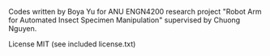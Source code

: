 Codes written by Boya Yu for ANU ENGN4200 research project "Robot Arm for Automated Insect Specimen Manipulation" supervised by Chuong Nguyen.

License MIT (see included license.txt)